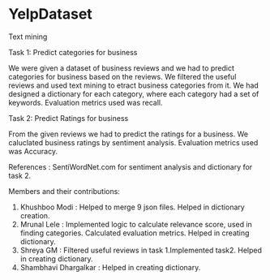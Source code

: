 # YelpDataset
Text mining

Task 1: Predict categories for business

We were given a dataset of business reviews and we had to predict categories for business based on the reviews. 
We filtered the useful reviews and used text mining to etract business categories from it. 
We had designed a dictionary for each category, where each category had a set of keywords.
Evaluation metrics used was recall.


Task 2: Predict Ratings for business

From the given reviews we had to predict the ratings for a business. We caluclated business ratings by sentiment analysis.
Evaluation metrics used was Accuracy.

References : SentiWordNet.com for sentiment analysis and dictionary for task 2.

Members and their contributions:
1. Khushboo Modi        : Helped to merge 9 json files. Helped in dictionary creation.
2. Mrunal Lele          : Implemented logic to calculate relevance score, used in finding categories. Calculated evaluation                               metrics. Helped in creating dictionary.
3. Shreya GM            : Filtered useful reviews in task 1.Implemented task2. Helped in creating dictionary.
4. Shambhavi Dhargalkar : Helped in creating dictionary.
